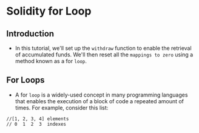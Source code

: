 # Solidity for Loop

## Introduction
- In this tutorial, we'll set up the `withdraw` function to enable the retrieval of accumulated funds. We'll then reset all the `mappings to zero` using a method known as a for `loop`.

## For Loops
- A for `loop` is a widely-used concept in many programming languages that enables the execution of a block of code a repeated amount of times.
For example, consider this list:
```
//[1, 2, 3, 4] elements
// 0  1  2  3  indexes
```
